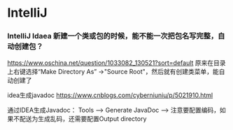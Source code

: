 # IntelliJ

### IntelliJ Idaea 新建一个类或包的时候，能不能一次把包名写完整，自动创建包？

https://www.oschina.net/question/1033082_130521?sort=default
原来在目录上右键选择“Make Directory As” ->"Source Root"，然后就有创建类菜单，能自动创建了

idea生成javadoc https://www.cnblogs.com/cyberniuniu/p/5021910.html

通过IDEA生成Javadoc： Tools --> Generate JavaDoc -->
注意要配置编码，如果不配送为生成乱码，还需要配置Output directory
